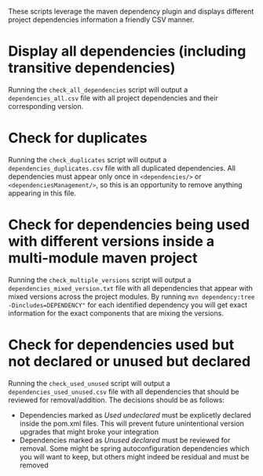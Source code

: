 These scripts leverage the maven dependency plugin and displays different project dependencies information a friendly CSV manner.

# Display all dependencies (including transitive dependencies)
Running the `check_all_dependencies` script will output a `dependencies_all.csv` file with all project dependencies and their corresponding version.

# Check for duplicates
Running the `check_duplicates` script will output a `dependencies_duplicates.csv` file with all duplicated dependencies. All dependencies must appear only once in `<dependencies/>` or `<dependenciesManagement/>`, so this is an opportunity to remove anything appearing in this file.

# Check for dependencies being used with different versions inside a multi-module maven project
Running the `check_multiple_versions` script will output a `dependencies_mixed_version.txt` file with all dependencies that appear with mixed versions across the project modules. By running `mvn dependency:tree -Dincludes=DEPENDENCY"` for each identified dependency you will get exact information for the exact components that are mixing the versions.

# Check for dependencies used but not declared or unused but declared
Running the `check_used_unused` script will output a `dependencies_used_unused.csv` file with all dependencies that should be reviewed for removal/addition. The decisions should be as follows:

- Dependencies marked as *Used undeclared* must be explicetly declared inside the pom.xml files. This will prevent future unintentional version upgrades that might broke your integration
- Dependencies marked as *Unused declared* must be reviewed for removal. Some might be spring autoconfiguration dependencies which you will want to keep, but others might indeed be residual and must be removed


